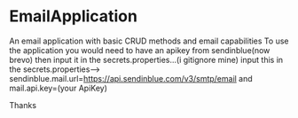 # EmailApplication
An email application with basic  CRUD methods and email capabilities
To use the application you would need to have an apikey from sendinblue(now brevo)
then input it in the secrets.properties...(i gitignore mine)
input this in the secrets.properties--> sendinblue.mail.url=https://api.sendinblue.com/v3/smtp/email
and mail.api.key=(your ApiKey)



Thanks

